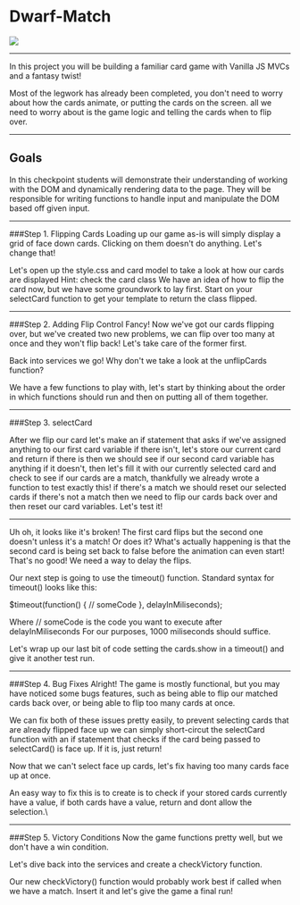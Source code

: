 # Dwarf-Match


<img src="https://cdn.imgbin.com/25/17/4/imgbin-the-hobbit-thorin-oakenshield-dwarf-the-hobbit-NJS5Yzt6DcTvjFeqbcnpxBRep.jpg"/>

<hr>
In this project you will be building a familiar card game with Vanilla JS MVCs and a fantasy twist!

Most of the legwork has already been completed, you don't need to worry about how the cards animate, or putting the cards on the screen. all we need to worry about is the game logic and telling the cards when to flip over.
<hr>

<h2>Goals</h2>
In this checkpoint students will demonstrate their understanding of working with the DOM and dynamically rendering data to the page. They will be responsible for writing functions to handle input and manipulate the DOM based off given input.


<hr>
###Step 1. Flipping Cards Loading up our game as-is will simply display a grid of face down cards. Clicking on them doesn't do anything. Let's change that!

Let's open up the style.css and card model to take a look at how our cards are displayed
Hint: check the card class
We have an idea of how to flip the card now, but we have some groundwork to lay first. Start on your selectCard function to get your template to return the class flipped.

<hr>

###Step 2. Adding Flip Control Fancy! Now we've got our cards flipping over, but we've created two new problems, we can flip over too many at once and they won't flip back! Let's take care of the former first.

Back into services we go! Why don't we take a look at the unflipCards function?

We have a few functions to play with, let's start by thinking about the order in which functions should run and then on putting all of them together.

<hr>

###Step 3. selectCard

After we flip our card let's make an if statement that asks if we've assigned anything to our first card variable
if there isn't, let's store our current card and return
if there is then we should see if our second card variable has anything
if it doesn't, then let's fill it with our currently selected card and check to see if our cards are a match, thankfully we already wrote a function to test exactly this!
if there's a match we should reset our selected cards
if there's not a match then we need to flip our cards back over and then reset our card variables.
Let's test it!

<hr>

Uh oh, it looks like it's broken! The first card flips but the second one doesn't unless it's a match! Or does it? What's actually happening is that the second card is being set back to false before the animation can even start! That's no good! We need a way to delay the flips.

Our next step is going to use the timeout() function. Standard syntax for timeout() looks like this:


$timeout(function() {
    // someCode
}, delayInMiliseconds);

Where // someCode is the code you want to execute after delayInMiliseconds For our purposes, 1000 miliseconds should suffice.

Let's wrap up our last bit of code setting the cards.show in a timeout() and give it another test run.

<hr>

###Step 4. Bug Fixes Alright! The game is mostly functional, but you may have noticed some bugs features, such as being able to flip our matched cards back over, or being able to flip too many cards at once.

We can fix both of these issues pretty easily, to prevent selecting cards that are already flipped face up we can simply short-circut the selectCard function with an if statement that checks if the card being passed to selectCard() is face up. If it is, just return!

Now that we can't select face up cards, let's fix having too many cards face up at once.

An easy way to fix this is to create is to check if your stored cards currently have a value, if both cards have a value, return and dont allow the selection.\

<hr>

###Step 5. Victory Conditions Now the game functions pretty well, but we don't have a win condition.

Let's dive back into the services and create a checkVictory function.

Our new checkVictory() function would probably work best if called when we have a match. Insert it and let's give the game a final run!


